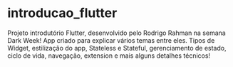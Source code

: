 # introducao_flutter
Projeto introdutório Flutter, desenvolvido pelo Rodrigo Rahman na semana Dark Week!
App criado para explicar vários temas entre eles.
Tipos de Widget, estilização do app, Stateless e Stateful, gerenciamento de estado, 
ciclo de vida, navegação, extension e mais alguns detalhes técnicos!
